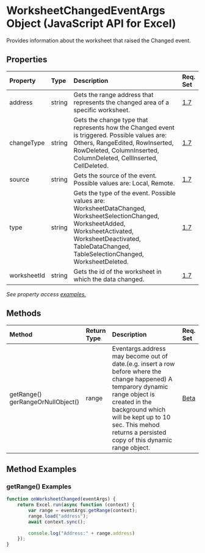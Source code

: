 # WorksheetChangedEventArgs Object (JavaScript API for Excel)

Provides information about the worksheet that raised the Changed event.

## Properties

| Property	   | Type	|Description| Req. Set|
|:---------------|:--------|:----------|:----|
|address|string|Gets the range address that represents the changed area of a specific worksheet.|[1.7](../requirement-sets/excel-api-requirement-sets.md)|
|changeType|string|Gets the change type that represents how the Changed event is triggered. Possible values are: Others, RangeEdited, RowInserted, RowDeleted, ColumnInserted, ColumnDeleted, CellInserted, CellDeleted.|[1.7](../requirement-sets/excel-api-requirement-sets.md)|
|source|string|Gets the source of the event. Possible values are: Local, Remote.|[1.7](../requirement-sets/excel-api-requirement-sets.md)|
|type|string|Gets the type of the event. Possible values are: WorksheetDataChanged, WorksheetSelectionChanged, WorksheetAdded, WorksheetActivated, WorksheetDeactivated, TableDataChanged, TableSelectionChanged, WorksheetDeleted.|[1.7](../requirement-sets/excel-api-requirement-sets.md)|
|worksheetId|string|Gets the id of the worksheet in which the data changed.|[1.7](../requirement-sets/excel-api-requirement-sets.md)|

_See property access [examples.](#property-access-examples)_


## Methods
| Method		   | Return Type	|Description| Req. Set|
|:---------------|:--------|:----------|:----|
|getRange() gerRangeOrNullObject()|range|Eventargs.address may become out of date.(e.g. insert a row before where the change happened) A temparory dynamic range object is created in the background which will be kept up to 10 sec. This mehod returns a persisted copy of this dynamic range object.|[Beta](../requirement-sets/excel-api-requirement-sets.md)|

## Method Examples


### getRange() Examples
```js
function onWorksheetChanged(eventArgs) {
    return Excel.run(async function (context) {
        var range = eventArgs.getRange(context);
        range.load("address");
        await context.sync();
        
        console.log("Address:" + range.address)
    });
}
```

